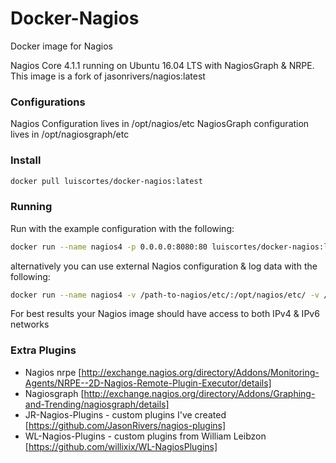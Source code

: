 # Docker-Nagios
Docker image for Nagios

Nagios Core 4.1.1 running on Ubuntu 16.04 LTS with NagiosGraph & NRPE. This image is a fork of jasonrivers/nagios:latest


### Configurations
Nagios Configuration lives in /opt/nagios/etc
NagiosGraph configuration lives in /opt/nagiosgraph/etc

### Install

```sh
docker pull luiscortes/docker-nagios:latest
```

### Running

Run with the example configuration with the following:

```sh
docker run --name nagios4 -p 0.0.0.0:8080:80 luiscortes/docker-nagios:latest
```

alternatively you can use external Nagios configuration & log data with the following:

```sh
docker run --name nagios4 -v /path-to-nagios/etc/:/opt/nagios/etc/ -v /path-to-nagios/var:/opt/nagios/var/ -p 0.0.0.0:8080:80 luiscortes/docker-nagios:latest
```

For best results your Nagios image should have access to both IPv4 & IPv6 networks 

### Extra Plugins

* Nagios nrpe [http://exchange.nagios.org/directory/Addons/Monitoring-Agents/NRPE--2D-Nagios-Remote-Plugin-Executor/details]
* Nagiosgraph [http://exchange.nagios.org/directory/Addons/Graphing-and-Trending/nagiosgraph/details]
* JR-Nagios-Plugins -  custom plugins I've created [https://github.com/JasonRivers/nagios-plugins]
* WL-Nagios-Plugins -  custom plugins from William Leibzon [https://github.com/willixix/WL-NagiosPlugins]


